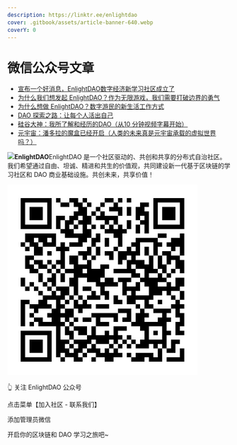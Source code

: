 ```yaml
---
description: https://linktr.ee/enlightdao
cover: .gitbook/assets/article-banner-640.webp
coverY: 0
---
```


# 微信公众号文章



* [宣布一个好消息，EnlightDAO数字经济新学习社区成立了](xuan-bu-yi-ge-hao-xiao-xi-enlightdao-shu-zi-jing-ji-xin-xue-xi-she-qu-cheng-li-le.md)
* [为什么我们想发起 EnlightDAO？作为无限游戏，我们需要打破边界的勇气](https://app.gitbook.com/s/5fDzcwwFzxQbLE801lZT/c/lkz3GQMjN9t4fiItlKOU/wei-shen-me-wo-men-xiang-fa-qi-enlightdao-zuo-wei-wu-xian-you-xi-wo-men-xu-yao-da-po-bian-jie-de-yon)
* [为什么想做 EnlightDAO？数字游民的新生活工作方式](wei-shi-mo-xiang-zuo-enlightdao-shu-zi-you-min-de-xin-sheng-huo-gong-zuo-fang-shi.md)
* [DAO 探索之路：让每个人活出自己](https://app.gitbook.com/s/5fDzcwwFzxQbLE801lZT/c/30uhvzC8FH0Lq9v8h7tg/dao-tan-suo-zhi-lu-rang-mei-ge-ren-huo-chu-zi-ji)
* [硅谷大神：我所了解和经历的DAO（从10 分钟视频字幕开始）](https://app.gitbook.com/s/5fDzcwwFzxQbLE801lZT/c/30uhvzC8FH0Lq9v8h7tg/gui-gu-da-shen-wo-suo-le-jie-he-jing-li-de-dao-cong-10-fen-zhong-shi-pin-zi-mu-kai-shi)
* [元宇宙：潘多拉的魔盒已经开启（人类的未来真是元宇宙承载的虚拟世界吗？）](https://app.gitbook.com/s/5fDzcwwFzxQbLE801lZT/c/30uhvzC8FH0Lq9v8h7tg/yuan-yu-zhou-pan-duo-la-de-mo-he-yi-jing-kai-qi-ren-lei-de-wei-lai-zhen-shi-yuan-yu-zhou-cheng-zai-d)



![](.gitbook/assets/enlightDAO\_SPv-Odc1\_400x400.jpg)**EnlightDAO**EnlightDAO 是一个社区驱动的、共创和共享的分布式自治社区。我们希望通过自由、坦诚、精进和共生的价值观，共同建设新一代基于区块链的学习社区和 DAO 商业基础设施。共创未来，共享价值！

![](.gitbook/assets/scan-to-follow.png)

👆 关注 EnlightDAO 公众号

点击菜单【加入社区 - 联系我们】

添加管理员微信

开启你的区块链和 DAO 学习之旅吧\~
